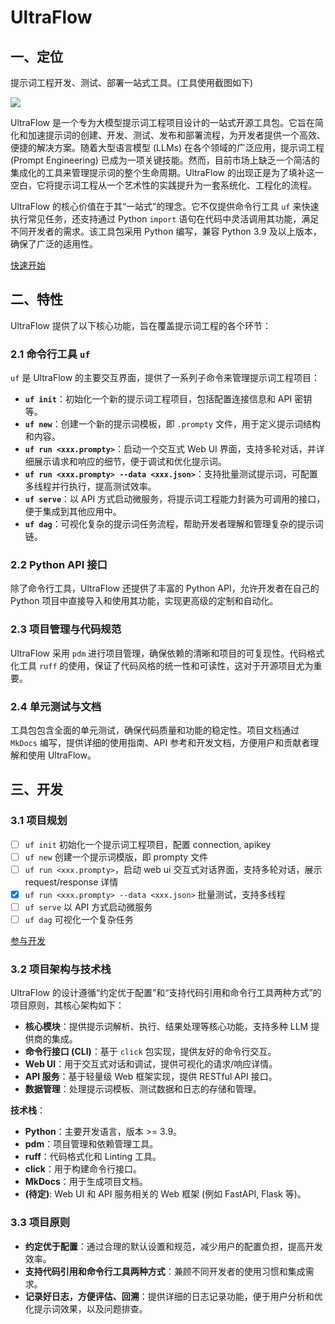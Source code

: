 # UltraFlow

## 一、定位

提示词工程开发、测试、部署一站式工具。(工具使用截图如下)

![](https://pic-gino-prod.oss-cn-qingdao.aliyuncs.com/henry/20251016203242758-_20251016203226_58.png)

UltraFlow 是一个专为大模型提示词工程项目设计的一站式开源工具包。它旨在简化和加速提示词的创建、开发、测试、发布和部署流程，为开发者提供一个高效、便捷的解决方案。随着大型语言模型 (LLMs) 在各个领域的广泛应用，提示词工程 (Prompt Engineering) 已成为一项关键技能。然而，目前市场上缺乏一个简洁的集成化的工具来管理提示词的整个生命周期。UltraFlow 的出现正是为了填补这一空白，它将提示词工程从一个艺术性的实践提升为一套系统化、工程化的流程。

UltraFlow 的核心价值在于其“一站式”的理念。它不仅提供命令行工具 `uf` 来快速执行常见任务，还支持通过 Python `import` 语句在代码中灵活调用其功能，满足不同开发者的需求。该工具包采用 Python 编写，兼容 Python 3.9 及以上版本，确保了广泛的适用性。

[快速开始](https://enthusa.github.io/UltraFlow/get_started/)

## 二、特性

UltraFlow 提供了以下核心功能，旨在覆盖提示词工程的各个环节：

### 2.1 命令行工具 `uf`

`uf` 是 UltraFlow 的主要交互界面，提供了一系列子命令来管理提示词工程项目：

- **`uf init`**：初始化一个新的提示词工程项目，包括配置连接信息和 API 密钥等。
- **`uf new`**：创建一个新的提示词模板，即 `.prompty` 文件，用于定义提示词结构和内容。
- **`uf run <xxx.prompty>`**：启动一个交互式 Web UI 界面，支持多轮对话，并详细展示请求和响应的细节，便于调试和优化提示词。
- **`uf run <xxx.prompty> --data <xxx.json>`**：支持批量测试提示词，可配置多线程并行执行，提高测试效率。
- **`uf serve`**：以 API 方式启动微服务，将提示词工程能力封装为可调用的接口，便于集成到其他应用中。
- **`uf dag`**：可视化复杂的提示词任务流程，帮助开发者理解和管理复杂的提示词链。

### 2.2 Python API 接口

除了命令行工具，UltraFlow 还提供了丰富的 Python API，允许开发者在自己的 Python 项目中直接导入和使用其功能，实现更高级的定制和自动化。

### 2.3 项目管理与代码规范

UltraFlow 采用 `pdm` 进行项目管理，确保依赖的清晰和项目的可复现性。代码格式化工具 `ruff` 的使用，保证了代码风格的统一性和可读性，这对于开源项目尤为重要。

### 2.4 单元测试与文档

工具包包含全面的单元测试，确保代码质量和功能的稳定性。项目文档通过 `MkDocs` 编写，提供详细的使用指南、API 参考和开发文档，方便用户和贡献者理解和使用 UltraFlow。

## 三、开发

### 3.1 项目规划

- [ ] `uf init` 初始化一个提示词工程项目，配置 connection, apikey
- [ ] `uf new` 创建一个提示词模版，即 prompty 文件
- [ ] `uf run <xxx.prompty>`，启动 web ui 交互式对话界面，支持多轮对话，展示 request/response 详情
- [x] `uf run <xxx.prompty> --data <xxx.json>` 批量测试，支持多线程
- [ ] `uf serve` 以 API 方式启动微服务
- [ ] `uf dag` 可视化一个复杂任务

[参与开发](https://enthusa.github.io/UltraFlow/collaboration_tutorial/)

### 3.2 项目架构与技术栈

UltraFlow 的设计遵循“约定优于配置”和“支持代码引用和命令行工具两种方式”的项目原则，其核心架构如下：

- **核心模块**：提供提示词解析、执行、结果处理等核心功能，支持多种 LLM 提供商的集成。
- **命令行接口 (CLI)**：基于 `click` 包实现，提供友好的命令行交互。
- **Web UI**：用于交互式对话和调试，提供可视化的请求/响应详情。
- **API 服务**：基于轻量级 Web 框架实现，提供 RESTful API 接口。
- **数据管理**：处理提示词模板、测试数据和日志的存储和管理。

**技术栈**：

- **Python**：主要开发语言，版本 >= 3.9。
- **pdm**：项目管理和依赖管理工具。
- **ruff**：代码格式化和 Linting 工具。
- **click**：用于构建命令行接口。
- **MkDocs**：用于生成项目文档。
- **(待定)**: Web UI 和 API 服务相关的 Web 框架 (例如 FastAPI, Flask 等)。

### 3.3 项目原则

- **约定优于配置**：通过合理的默认设置和规范，减少用户的配置负担，提高开发效率。
- **支持代码引用和命令行工具两种方式**：兼顾不同开发者的使用习惯和集成需求。
- **记录好日志，方便评估、回溯**：提供详细的日志记录功能，便于用户分析和优化提示词效果，以及问题排查。
